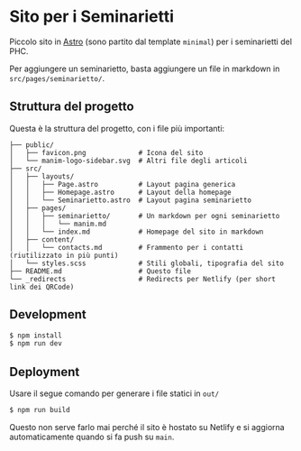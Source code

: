 # Sito per i Seminarietti

Piccolo sito in [Astro](https://astro.build/) (sono partito dal template `minimal`) per i seminarietti del PHC.

Per aggiungere un seminarietto, basta aggiungere un file in markdown in `src/pages/seminarietto/`. 

## Struttura del progetto

Questa è la struttura del progetto, con i file più importanti:

```
├── public/
│   ├── favicon.png             # Icona del sito
│   └── manim-logo-sidebar.svg  # Altri file degli articoli
├── src/
│   ├── layouts/
│   │   ├── Page.astro          # Layout pagina generica
│   │   ├── Homepage.astro      # Layout della homepage
│   │   └── Seminarietto.astro  # Layout pagina seminarietto
│   ├── pages/
│   │   ├── seminarietto/       # Un markdown per ogni seminarietto
│   │   │   └── manim.md
│   │   └── index.md            # Homepage del sito in markdown
│   ├── content/
│   │   └── contacts.md         # Frammento per i contatti (riutilizzato in più punti)
│   └── styles.scss             # Stili globali, tipografia del sito
├── README.md                   # Questo file
└── _redirects                  # Redirects per Netlify (per short link dei QRCode)
```

## Development

```bash
$ npm install
$ npm run dev
```

## Deployment

Usare il segue comando per generare i file statici in `out/`

```bash
$ npm run build
```

Questo non serve farlo mai perché il sito è hostato su Netlify e si aggiorna automaticamente quando si fa push su `main`.
